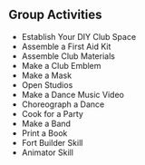 ## Group Activities

* Establish Your DIY Club Space
* Assemble a First Aid Kit
* Assemble Club Materials
* Make a Club Emblem 
* Make a Mask
* Open Studios 
* Make a Dance Music Video
* Choreograph a Dance
* Cook for a Party
* Make a Band
* Print a Book
* Fort Builder Skill
* Animator Skill
